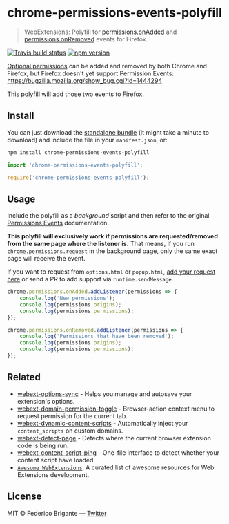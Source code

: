 # chrome-permissions-events-polyfill

> WebExtensions: Polyfill for [permissions.onAdded](https://developer.chrome.com/apps/permissions#event-onAdded) and [permissions.onRemoved](https://developer.chrome.com/apps/permissions#event-onRemoved) events for Firefox.

[![Travis build status](https://api.travis-ci.com/bfred-it/chrome-permissions-events-polyfill.svg?branch=master)](https://travis-ci.com/bfred-it/chrome-permissions-events-polyfill)
[![npm version](https://img.shields.io/npm/v/chrome-permissions-events-polyfill.svg)](https://www.npmjs.com/package/chrome-permissions-events-polyfill)

[Optional permissions](https://developer.mozilla.org/en-US/docs/Mozilla/Add-ons/WebExtensions/manifest.json/optional_permissions) can be added and removed by both Chrome and Firefox, but Firefox doesn't yet support Permission Events: https://bugzilla.mozilla.org/show_bug.cgi?id=1444294

This polyfill will add those two events to Firefox.

## Install

You can just download the [standalone bundle](https://packd.bfred-it.now.sh/chrome-permissions-events-polyfill) (it might take a minute to download) and include the file in your `manifest.json`, or:

```sh
npm install chrome-permissions-events-polyfill
```

```js
import 'chrome-permissions-events-polyfill';
```

```js
require('chrome-permissions-events-polyfill');
```

## Usage

Include the polyfill as a _background_ script and then refer to the original [Permissions Events](https://developer.chrome.com/apps/permissions#event-onAdded) documentation.

**This polyfill will exclusively work if permissions are requested/removed from the same page where the listener is.** That means, if you run `chrome.permissions.request` in the background page, only the same exact page will receive the event.

If you want to request from `options.html` or `popup.html`, [add your request here](https://github.com/bfred-it/chrome-permissions-events-polyfill/issues/1) or send a PR to add support via `runtime.sendMessage`

```js
chrome.permissions.onAdded.addListener(permissions => {
	console.log('New permissions');
	console.log(permissions.origins);
	console.log(permissions.permissions);
});

chrome.permissions.onRemoved.addListener(permissions => {
	console.log('Permissions that have been removed');
	console.log(permissions.origins);
	console.log(permissions.permissions);
});
```

## Related

* [webext-options-sync](https://github.com/bfred-it/webext-options-sync) - Helps you manage and autosave your extension's options.
* [webext-domain-permission-toggle](https://github.com/bfred-it/webext-domain-permission-toggle) - Browser-action context menu to request permission for the current tab.
* [webext-dynamic-content-scripts](https://github.com/bfred-it/webext-dynamic-content-scripts) - Automatically inject your `content_scripts` on custom domains.
* [webext-detect-page](https://github.com/bfred-it/webext-detect-page) - Detects where the current browser extension code is being run.
* [webext-content-script-ping](https://github.com/bfred-it/webext-content-script-ping) - One-file interface to detect whether your content script have loaded.
* [`Awesome WebExtensions`](https://github.com/bfred-it/Awesome-WebExtensions): A curated list of awesome resources for Web Extensions development.

## License

MIT © Federico Brigante — [Twitter](http://twitter.com/bfred_it)
